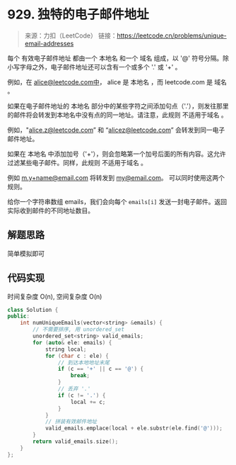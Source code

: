 # 929. 独特的电子邮件地址
> 来源：力扣（LeetCode）
链接：https://leetcode.cn/problems/unique-email-addresses

每个 有效电子邮件地址 都由一个 本地名 和一个 域名 组成，以 '@' 符号分隔。除小写字母之外，电子邮件地址还可以含有一个或多个 '.' 或 '+' 。

例如，在 alice@leetcode.com中， alice 是 本地名 ，而 leetcode.com 是 域名 。

如果在电子邮件地址的 本地名 部分中的某些字符之间添加句点（'.'），则发往那里的邮件将会转发到本地名中没有点的同一地址。请注意，此规则 不适用于域名 。

例如，"alice.z@leetcode.com” 和 “alicez@leetcode.com” 会转发到同一电子邮件地址。

如果在 本地名 中添加加号（'+'），则会忽略第一个加号后面的所有内容。这允许过滤某些电子邮件。同样，此规则 不适用于域名 。

例如 m.y+name@email.com 将转发到 my@email.com。
可以同时使用这两个规则。

给你一个字符串数组 emails，我们会向每个 `emails[i]` 发送一封电子邮件。返回实际收到邮件的不同地址数目。



## 解题思路
简单模拟即可

## 代码实现
时间复杂度 O(n), 空间复杂度 O(n) 
```cpp
class Solution {
public:
    int numUniqueEmails(vector<string> &emails) {
        // 不需要排序, 用 unordered_set
        unordered_set<string> valid_emails;
        for (auto& ele: emails) {
            string local;
            for (char c : ele) {
                // 到达本地地址末尾
                if (c == '+' || c == '@') {
                    break;
                }
                // 丢弃 '.'
                if (c != '.') {
                    local += c;
                }
            }
            // 拼装有效邮件地址
            valid_emails.emplace(local + ele.substr(ele.find('@')));
        }
        return valid_emails.size();
    }
};
```

